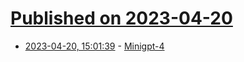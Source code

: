 # [Published on 2023-04-20](index.md)

* [2023-04-20, 15:01:39](https://lobste.rs/s/w7moru/minigpt_4) - [Minigpt-4](https://minigpt-4.github.io/)
